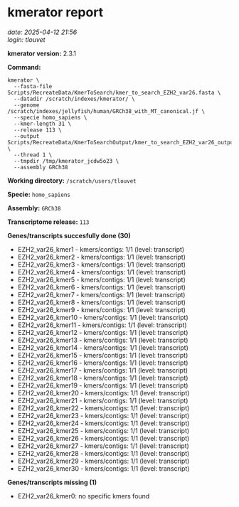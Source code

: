 # kmerator report
*date: 2025-04-12 21:56*  
*login: tlouvet*

**kmerator version:** 2.3.1

**Command:**

```
kmerator \
  --fasta-file Scripts/RecreateData/KmerToSearch/kmer_to_search_EZH2_var26.fasta \
  --datadir /scratch/indexes/kmerator/ \
  --genome /scratch/indexes/jellyfish/human/GRCh38_with_MT_canonical.jf \
  --specie homo_sapiens \
  --kmer-length 31 \
  --release 113 \
  --output Scripts/RecreateData/KmerToSearchOutput/kmer_to_search_EZH2_var26_output \
  --thread 1 \
  --tmpdir /tmp/kmerator_jcdw5o23 \
  --assembly GRCh38
```

**Working directory:** `/scratch/users/tlouvet`

**Specie:** `homo_sapiens`

**Assembly:** `GRCh38`

**Transcriptome release:** `113`

**Genes/transcripts succesfully done (30)**

- EZH2_var26_kmer1 - kmers/contigs: 1/1 (level: transcript)
- EZH2_var26_kmer2 - kmers/contigs: 1/1 (level: transcript)
- EZH2_var26_kmer3 - kmers/contigs: 1/1 (level: transcript)
- EZH2_var26_kmer4 - kmers/contigs: 1/1 (level: transcript)
- EZH2_var26_kmer5 - kmers/contigs: 1/1 (level: transcript)
- EZH2_var26_kmer6 - kmers/contigs: 1/1 (level: transcript)
- EZH2_var26_kmer7 - kmers/contigs: 1/1 (level: transcript)
- EZH2_var26_kmer8 - kmers/contigs: 1/1 (level: transcript)
- EZH2_var26_kmer9 - kmers/contigs: 1/1 (level: transcript)
- EZH2_var26_kmer10 - kmers/contigs: 1/1 (level: transcript)
- EZH2_var26_kmer11 - kmers/contigs: 1/1 (level: transcript)
- EZH2_var26_kmer12 - kmers/contigs: 1/1 (level: transcript)
- EZH2_var26_kmer13 - kmers/contigs: 1/1 (level: transcript)
- EZH2_var26_kmer14 - kmers/contigs: 1/1 (level: transcript)
- EZH2_var26_kmer15 - kmers/contigs: 1/1 (level: transcript)
- EZH2_var26_kmer16 - kmers/contigs: 1/1 (level: transcript)
- EZH2_var26_kmer17 - kmers/contigs: 1/1 (level: transcript)
- EZH2_var26_kmer18 - kmers/contigs: 1/1 (level: transcript)
- EZH2_var26_kmer19 - kmers/contigs: 1/1 (level: transcript)
- EZH2_var26_kmer20 - kmers/contigs: 1/1 (level: transcript)
- EZH2_var26_kmer21 - kmers/contigs: 1/1 (level: transcript)
- EZH2_var26_kmer22 - kmers/contigs: 1/1 (level: transcript)
- EZH2_var26_kmer23 - kmers/contigs: 1/1 (level: transcript)
- EZH2_var26_kmer24 - kmers/contigs: 1/1 (level: transcript)
- EZH2_var26_kmer25 - kmers/contigs: 1/1 (level: transcript)
- EZH2_var26_kmer26 - kmers/contigs: 1/1 (level: transcript)
- EZH2_var26_kmer27 - kmers/contigs: 1/1 (level: transcript)
- EZH2_var26_kmer28 - kmers/contigs: 1/1 (level: transcript)
- EZH2_var26_kmer29 - kmers/contigs: 1/1 (level: transcript)
- EZH2_var26_kmer30 - kmers/contigs: 1/1 (level: transcript)


**Genes/transcripts missing (1)**

- EZH2_var26_kmer0: no specific kmers found
